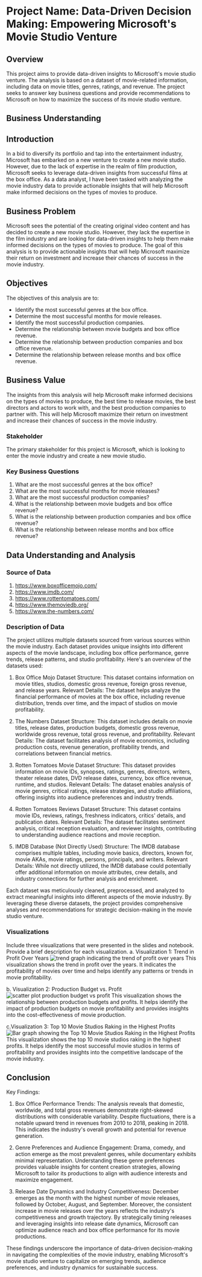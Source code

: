 # Project Name: Data-Driven Decision Making: Empowering Microsoft's Movie Studio Venture

## Overview
This project aims to provide data-driven insights to Microsoft's movie studio venture. The analysis is based on a dataset of movie-related information, including data on movie titles, genres, ratings, and revenue. The project seeks to answer key business questions and provide recommendations to Microsoft on how to maximize the success of its movie studio venture.

## Business Understanding

## Introduction
In a bid to diversify its portfolio and tap into the entertainment industry, Microsoft has embarked on a new venture to create a new movie studio. However, due to the lack of expertise in the realm of film production, Microsoft seeks to leverage data-driven insights from successful films at the box office. As a data analyst, I have been tasked with analyzing the movie industry data to provide actionable insights that will help Microsoft make informed decisions on the types of movies to produce.

## Business Problem
Microsoft sees the potential of the creating original video content and has decided to create a new movie studio. However, they lack the expertise in the film industry and are looking for data-driven insights to help them make informed decisions on the types of movies to produce. The goal of this analysis is to provide actionable insights that will help Microsoft maximize their return on investment and increase their chances of success in the movie industry.

## Objectives
The objectives of this analysis are to:
- Identify the most successful genres at the box office.
- Determine the most successful months for movie releases.
- Identify the most successful production companies.
- Determine the relationship between movie budgets and box office revenue.
- Determine the relationship between production companies and box office revenue.
- Determine the relationship between release months and box office revenue.

## Business Value
The insights from this analysis will help Microsoft make informed decisions on the types of movies to produce, the best time to release movies, the best directors and actors to work with, and the best production companies to partner with. This will help Microsoft maximize their return on investment and increase their chances of success in the movie industry.


### Stakeholder
The primary stakeholder for this project is Microsoft, which is looking to enter the movie industry and create a new movie studio. 

### Key Business Questions

1. What are the most successful genres at the box office?
2. What are the most successful months for movie releases?
3. What are the most successful production companies?
4. What is the relationship between movie budgets and box office revenue?
5. What is the relationship between production companies and box office revenue?
6. What is the relationship between release months and box office revenue?

## Data Understanding and Analysis

### Source of Data
1. https://www.boxofficemojo.com/
2. https://www.imdb.com/
3. https://www.rottentomatoes.com/
4. https://www.themoviedb.org/
5. https://www.the-numbers.com/

### Description of Data

The project utilizes multiple datasets sourced from various sources within the movie industry. Each dataset provides unique insights into different aspects of the movie landscape, including box office performance, genre trends, release patterns, and studio profitability. Here's an overview of the datasets used:
1. Box Office Mojo Dataset
    Structure: This dataset contains information on movie titles, studios, domestic gross revenue, foreign gross revenue, and release years.
    Relevant Details: The dataset helps analyze the financial performance of movies at the box office, including revenue distribution, trends over time, and the impact of studios on movie profitability.

2. The Numbers Dataset
    Structure: This dataset includes details on movie titles, release dates, production budgets, domestic gross revenue, worldwide gross revenue, total gross revenue, and profitability.
    Relevant Details: The dataset facilitates analysis of movie economics, including production costs, revenue generation, profitability trends, and correlations between financial metrics.

3. Rotten Tomatoes Movie Dataset
    Structure: This dataset provides information on movie IDs, synopses, ratings, genres, directors, writers, theater release dates, DVD release dates, currency, box office revenue, runtime, and studios.
    Relevant Details: The dataset enables analysis of movie genres, critical ratings, release strategies, and studio affiliations, offering insights into audience preferences and industry trends.

4. Rotten Tomatoes Reviews Dataset
    Structure: This dataset contains movie IDs, reviews, ratings, freshness indicators, critics' details, and publication dates.
    Relevant Details: The dataset facilitates sentiment analysis, critical reception evaluation, and reviewer insights, contributing to understanding audience reactions and movie reception.

5. IMDB Database (Not Directly Used)
    Structure: The IMDB database comprises multiple tables, including movie basics, directors, known for, movie AKAs, movie ratings, persons, principals, and writers.
    Relevant Details: While not directly utilized, the IMDB database could potentially offer additional information on movie attributes, crew details, and industry connections for further analysis and enrichment.

Each dataset was meticulously cleaned, preprocessed, and analyzed to extract meaningful insights into different aspects of the movie industry. By leveraging these diverse datasets, the project provides comprehensive analyses and recommendations for strategic decision-making in the movie studio venture.

### Visualizations

Include three visualizations that were presented in the slides and notebook. Provide a brief description for each visualization.
a. Visualization 1: Trend in Profit Over Years
![trend graph indicating the trend of profit over years](image.png)
This visualization shows the trend in profit over the years. It indicates the profitability of movies over time and helps identify any patterns or trends in movie profitability.

b. Visualization 2: Production Budget vs. Profit
![scatter plot production budget vs profit](image-1.png)
This visualization shows the relationship between production budgets and profits. It helps identify the impact of production budgets on movie profitability and provides insights into the cost-effectiveness of movie production.

c.Visualization 3: Top 10 Movie Studios Raking in the Highest Profits
![Bar graph showing the Top 10 Movie Studios Raking in the Highest Profits](image-2.png)
This visualization shows the top 10 movie studios raking in the highest profits. It helps identify the most successful movie studios in terms of profitability and provides insights into the competitive landscape of the movie industry.

## Conclusion
Key Findings:

1. Box Office Performance Trends:
    The analysis reveals that domestic, worldwide, and total gross revenues demonstrate right-skewed distributions with considerable variability. Despite fluctuations, there is a notable upward trend in revenues from 2010 to 2018, peaking in 2018. This indicates the industry's overall growth and potential for revenue generation.

2. Genre Preferences and Audience Engagement:
    Drama, comedy, and action emerge as the most prevalent genres, while documentary exhibits minimal representation. Understanding these genre preferences provides valuable insights for content creation strategies, allowing Microsoft to tailor its productions to align with audience interests and maximize engagement.

3. Release Date Dynamics and Industry Competitiveness:
    December emerges as the month with the highest number of movie releases, followed by October, August, and September. Moreover, the consistent increase in movie releases over the years reflects the industry's competitiveness and growth trajectory. By strategically timing releases and leveraging insights into release date dynamics, Microsoft can optimize audience reach and box office performance for its movie productions.

These findings underscore the importance of data-driven decision-making in navigating the complexities of the movie industry, enabling Microsoft's movie studio venture to capitalize on emerging trends, audience preferences, and industry dynamics for sustainable success.
